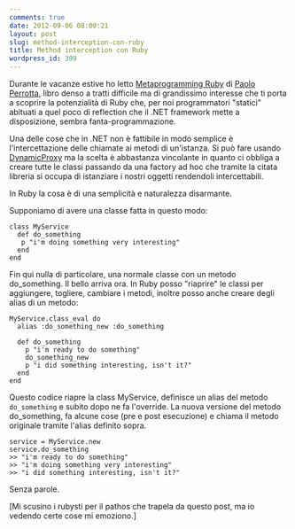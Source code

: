 ```yaml
---
comments: true
date: 2012-09-06 08:00:21
layout: post
slug: method-interception-con-ruby
title: Method interception con Ruby
wordpress_id: 399
---
```


Durante le vacanze estive ho letto [Metaprogramming Ruby](http://www.amazon.com/Metaprogramming-Ruby-Program-Like-Pros/dp/1934356476/ref=sr_1_1?ie=UTF8&qid=1346860185&sr=8-1&keywords=metaprogramming+ruby) di [Paolo Perrotta](https://twitter.com/nusco), libro denso a tratti difficile ma di grandissimo interesse che ti porta a scoprire la potenzialità di Ruby che, per noi programmatori "statici" abituati a quel poco di reflection che il .NET framework mette a disposizione, sembra fanta-programmazione.

Una delle cose che in .NET non è fattibile in modo semplice è l'intercettazione delle chiamate ai metodi di un'istanza. Si può fare usando [DynamicProxy](http://www.castleproject.org/projects/dynamicproxy) ma la scelta è abbastanza vincolante in quanto ci obbliga a creare tutte le classi passando da una factory ad hoc che tramite la citata libreria si occupa di istanziare i nostri oggetti rendendoli intercettabili.

In Ruby la cosa è di una semplicità e naturalezza disarmante.

<!-- more -->
Supponiamo di avere una classe fatta in questo modo:

    class MyService
      def do_something
       p "i'm doing something very interesting"
      end
    end

Fin qui nulla di particolare, una normale classe con un metodo do_something. Il bello arriva ora. In Ruby posso "riaprire" le classi per aggiungere, togliere, cambiare i metodi, inoltre posso anche creare degli alias di un metodo:

    MyService.class_eval do
      alias :do_something_new :do_something

      def do_something
        p "i'm ready to do something"
        do_something_new
        p "i did something interesting, isn't it?"
      end
    end

Questo codice riapre la class MyService, definisce un alias del metodo `do_something` e subito dopo ne fa l'override. La nuova versione del metodo do_something, fa alcune cose (pre e post esecuzione) e chiama il metodo originale tramite l'alias definito sopra.


    service = MyService.new
    service.do_something
    >> "i'm ready to do something"
    >> "i'm doing something very interesting"
    >> "i did something interesting, isn't it?"

Senza parole.

[Mi scusino i rubysti per il pathos che trapela da questo post, ma io vedendo certe cose mi emoziono.]

